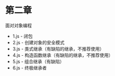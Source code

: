 # 第二章

面对对象编程

* 1.js - 闭包
* 2.js - 创建对象的安全模式
* 3.js - 类式继承（有缺陷的继承，不推荐使用）
* 4.js - 构造函数继承（有缺陷的继承，不推荐使用）
* 5.js - 组合继承（有缺陷）
* 6.js - 终极继承者